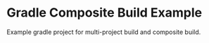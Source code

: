 # Gradle Composite Build Example
Example gradle project for multi-project build and composite build.
